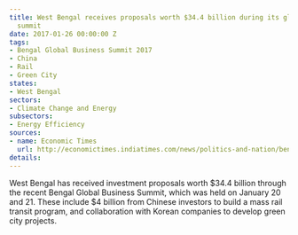 ```yaml
---
title: West Bengal receives proposals worth $34.4 billion during its global investment
  summit
date: 2017-01-26 00:00:00 Z
tags:
- Bengal Global Business Summit 2017
- China
- Rail
- Green City
states:
- West Bengal
sectors:
- Climate Change and Energy
subsectors:
- Energy Efficiency
sources:
- name: Economic Times
  url: http://economictimes.indiatimes.com/news/politics-and-nation/bengal-has-received-rs-235290-crore-worth-investment-despite-note-ban-mamata-banerjee/articleshow/56703259.cms
details: 
---
```


West Bengal has received investment proposals worth $34.4 billion through the recent Bengal Global Business Summit, which was held on January 20 and 21. These include $4 billion from Chinese investors to build a mass rail transit program, and collaboration with Korean companies to develop green city projects.
